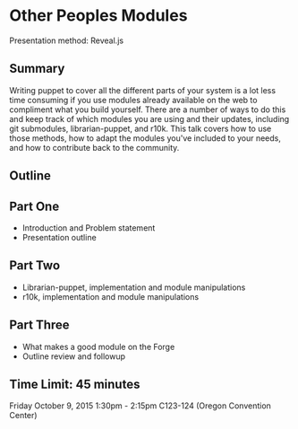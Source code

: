 # Other Peoples Modules
Presentation method: Reveal.js 

## Summary
Writing puppet to cover all the different parts of your system is a lot less time consuming if you use modules already available on the web to compliment what you build yourself. There are a number of ways to do this and keep track of which modules you are using and their updates, including git submodules, librarian-puppet, and r10k. This talk covers how to use those methods, how to adapt the modules you've included to your needs, and how to contribute back to the community.

## Outline

## Part One
 * Introduction and Problem statement
 * Presentation outline

## Part Two
 * Librarian-puppet, implementation and module manipulations
 * r10k, implementation and module manipulations

## Part Three
 * What makes a good module on the Forge
 * Outline review and followup

## Time Limit: 45 minutes
Friday October 9, 2015 1:30pm - 2:15pm 
C123-124 (Oregon Convention Center)



